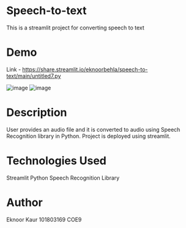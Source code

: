 # Speech-to-text
This is a streamlit project for converting speech to text

# Demo

Link - https://share.streamlit.io/eknoorbehla/speech-to-text/main/untitled7.py

![image](https://user-images.githubusercontent.com/68049068/140861816-74205b36-7044-404d-8a92-778dede7afa9.png)
![image](https://user-images.githubusercontent.com/68049068/140861881-098afdd2-1f1c-48c6-a0be-7ecc42053395.png)

# Description

User provides an audio file and it is converted to audio using Speech Recognition library in Python.
Project is deployed using streamlit.

# Technologies Used

Streamlit
Python
Speech Recognition Library

# Author

Eknoor Kaur
101803169
COE9
